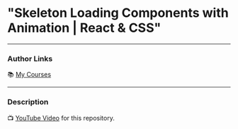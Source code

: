 # "Skeleton Loading Components with Animation | React & CSS"

---

### Author Links

📚 [My Courses](https://courses.davegray.codes/)

---

### Description

📺 [YouTube Video](https://youtu.be/cNQTg920Nx0) for this repository.